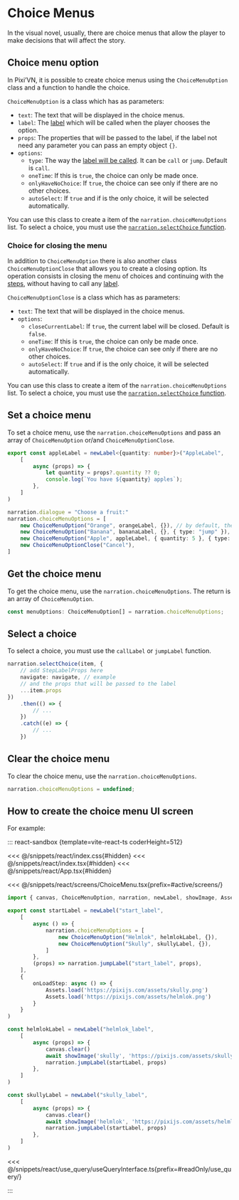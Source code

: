 # Choice Menus

In the visual novel, usually, there are choice menus that allow the player to make decisions that will affect the story.

## Choice menu option

In Pixi’VN, it is possible to create choice menus using the `ChoiceMenuOption` class and a function to handle the choice.

`ChoiceMenuOption` is a class which has as parameters:

* `text`: The text that will be displayed in the choice menus.
* `label`: The [label](/start/labels#label) which will be called when the player chooses the option.
* `props`: The properties that will be passed to the label, if the label not need any parameter you can pass an empty object `{}`.
* `options`:
  * `type`: The way the [label will be called](/start/labels#run-a-label). It can be `call` or `jump`. Default is `call`.
  * `oneTime`: If this is `true`, the choice can only be made once.
  * `onlyHaveNoChoice`: If `true`, the choice can see only if there are no other choices.
  * `autoSelect`: If `true` and if is the only choice, it will be selected automatically.

You can use this class to create a item of the `narration.choiceMenuOptions` list. To select a choice, you must use the [`narration.selectChoice` function](#select-a-choice).

### Choice for closing the menu

In addition to `ChoiceMenuOption` there is also another class `ChoiceMenuOptionClose` that allows you to create a closing option. Its operation consists in closing the menu of choices and continuing with the [steps](/start/labels.md), without having to call any [label](/start/labels.md#label).

`ChoiceMenuOptionClose` is a class which has as parameters:

* `text`: The text that will be displayed in the choice menus.
* `options`:
  * `closeCurrentLabel`: If `true`, the current label will be closed. Default is `false`.
  * `oneTime`: If this is `true`, the choice can only be made once.
  * `onlyHaveNoChoice`: If `true`, the choice can see only if there are no other choices.
  * `autoSelect`: If `true` and if is the only choice, it will be selected automatically.

You can use this class to create a item of the `narration.choiceMenuOptions` list. To select a choice, you must use the [`narration.selectChoice` function](#select-a-choice).

## Set a choice menu

To set a choice menu, use the `narration.choiceMenuOptions` and pass an array of `ChoiceMenuOption` or/and `ChoiceMenuOptionClose`.

```typescript
export const appleLabel = newLabel<{quantity: number}>("AppleLabel",
    [
        async (props) => {
            let quantity = props?.quantity ?? 0;
            console.log(`You have ${quantity} apples`);
        },
    ]
)
```

```typescript
narration.dialogue = "Choose a fruit:"
narration.choiceMenuOptions = [
    new ChoiceMenuOption("Orange", orangeLabel, {}), // by default, the label will be called by call
    new ChoiceMenuOption("Banana", bananaLabel, {}, { type: "jump" }),
    new ChoiceMenuOption("Apple", appleLabel, { quantity: 5 }, { type: "call" }),
    new ChoiceMenuOptionClose("Cancel"),
]
```

## Get the choice menu

To get the choice menu, use the `narration.choiceMenuOptions`. The return is an array of `ChoiceMenuOption`.

```typescript
const menuOptions: ChoiceMenuOption[] = narration.choiceMenuOptions;
```

## Select a choice

To select a choice, you must use the `callLabel` or `jumpLabel` function.

```typescript
narration.selectChoice(item, {
    // add StepLabelProps here
    navigate: navigate, // example
    // and the props that will be passed to the label
    ...item.props
})
    .then(() => {
        // ...
    })
    .catch((e) => {
        // ...
    })
```

## Clear the choice menu

To clear the choice menu, use the `narration.choiceMenuOptions`.

```typescript
narration.choiceMenuOptions = undefined;
```

## How to create the choice menu UI screen

For example:

::: react-sandbox {template=vite-react-ts coderHeight=512}

<<< @/snippets/react/index.css{#hidden}
<<< @/snippets/react/index.tsx{#hidden}
<<< @/snippets/react/App.tsx{#hidden}

<<< @/snippets/react/screens/ChoiceMenu.tsx{prefix=#active/screens/}

```ts /labels/startLabel.ts [readonly]
import { canvas, ChoiceMenuOption, narration, newLabel, showImage, Assets } from "@drincs/pixi-vn"

export const startLabel = newLabel("start_label",
    [
        async () => {
            narration.choiceMenuOptions = [
                new ChoiceMenuOption("Helmlok", helmlokLabel, {}),
                new ChoiceMenuOption("Skully", skullyLabel, {}),
            ]
        },
        (props) => narration.jumpLabel("start_label", props),
    ],
    {
        onLoadStep: async () => {
            Assets.load('https://pixijs.com/assets/skully.png')
            Assets.load('https://pixijs.com/assets/helmlok.png')
        }
    }
)

const helmlokLabel = newLabel("helmlok_label",
    [
        async (props) => {
            canvas.clear()
            await showImage('skully', 'https://pixijs.com/assets/skully.png')
            narration.jumpLabel(startLabel, props)
        },
    ]
)

const skullyLabel = newLabel("skully_label",
    [
        async (props) => {
            canvas.clear()
            await showImage('helmlok', 'https://pixijs.com/assets/helmlok.png')
            narration.jumpLabel(startLabel, props)
        },
    ]
)
```

<<< @/snippets/react/use_query/useQueryInterface.ts{prefix=#readOnly/use_query/}

:::
